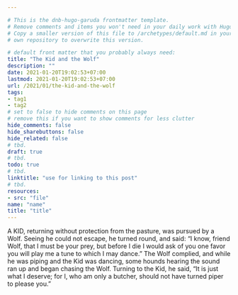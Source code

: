 ```yaml
---

# This is the dnb-hugo-garuda frontmatter template.
# Remove comments and items you won't need in your daily work with Hugo.
# Copy a smaller version of this file to /archetypes/default.md in your
# own repository to overwrite this version.

# default front matter that you probably always need:
title: "The Kid and the Wolf"
description: ""
date: 2021-01-20T19:02:53+07:00
lastmod: 2021-01-20T19:02:53+07:00
url: /2021/01/the-kid-and-the-wolf
tags:
- tag1
- tag2
# set to false to hide comments on this page
# remove this if you want to show comments for less clutter
hide_comments: false
hide_sharebuttons: false
hide_related: false
# tbd.
draft: true
# tbd.
todo: true
# tbd.
linktitle: "use for linking to this post"
# tbd.
resources:
- src: "file"
name: "name"
title: "title"
---
```




A KID, returning without protection from the pasture, was pursued by a Wolf. Seeing he could not escape, he turned round, and said: “I know, friend Wolf, that I must be your prey, but before I die I would ask of you one favor you will play me a tune to which I may dance.” The Wolf complied, and while he was piping and the Kid was dancing, some hounds hearing the sound ran up and began chasing the Wolf. Turning to the Kid, he said, “It is just what I deserve; for I, who am only a butcher, should not have turned piper to please you.”
